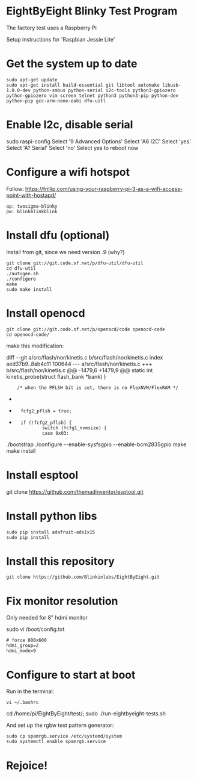 # EightByEight Blinky Test Program

The factory test uses a Raspberry Pi 

Setup instructions for 'Raspbian Jessie Lite'

# Get the system up to date

	sudo apt-get update
	sudo apt-get install build-essential git libtool automake libusb-1.0.0-dev python-smbus python-serial i2c-tools python3-gpiozero python-gpiozero vim screen telnet python3 python3-pip python-dev python-pip gcc-arm-none-eabi dfu-uitl


# Enable I2c, disable serial

sudo raspi-config
Select '9 Advanced Options'
Select 'A6 I2C'
Select 'yes'
Select 'A? Serial'
Select 'no'
Select yes to reboot now

# Configure a wifi hotspot

Follow: https://frillip.com/using-your-raspberry-pi-3-as-a-wifi-access-point-with-hostapd/
   

	ap: twosigma-blinky
	pw: blinkblinkblink

# Install dfu (optional)

Install from git, since we need version .9 (why?)

	git clone git://git.code.sf.net/p/dfu-util/dfu-util
	cd dfu-util
	./autogen.sh
	./configure
	make
	sudo make install


# Install openocd

	git clone git://git.code.sf.net/p/openocd/code openocd-code
	cd openocd-code/

make this modification:

diff --git a/src/flash/nor/kinetis.c b/src/flash/nor/kinetis.c
index aed37b9..8ab4c11 100644
--- a/src/flash/nor/kinetis.c
+++ b/src/flash/nor/kinetis.c
@@ -1479,6 +1479,9 @@ static int kinetis_probe(struct flash_bank *bank)
        }
 
        /* when the PFLSH bit is set, there is no FlexNVM/FlexRAM */
+
+       fcfg2_pflsh = true;
+
        if (!fcfg2_pflsh) {
                switch (fcfg1_nvmsize) {
                case 0x03:
                

./bootstrap
./configure --enable-sysfsgpio --enable-bcm2835gpio
make
make install

# Install esptool

git clone https://github.com/themadinventor/esptool.git

# Install python libs

	sudo pip install adafruit-ads1x15
	sudo pip install 

# Install this repository

	git clone https://github.com/Blinkinlabs/EightByEight.git


# Fix monitor resolution

Only needed for 8" hdmi monitor

sudo vi /boot/config.txt

	# force 800x600
	hdmi_group=2
	hdmi_mode=9


# Configure to start at boot

Run in the terminal:

	vi ~/.bashrc


cd /home/pi/EightByEight/test/; sudo ./run-eightbyeight-tests.sh


And set up the rgbw test pattern generator:

	sudo cp spamrgb.service /etc/systemd/system
	sudo systemctl enable spamrgb.service

# Rejoice!

